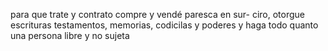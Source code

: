 para que trate y contrato compre y vendé paresca en sur- ciro, otorgue escrituras testamentos, memorias, codicilas y poderes y haga todo quanto una persona libre y no sujeta